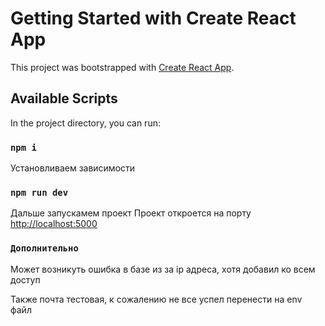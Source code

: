 # Getting Started with Create React App

This project was bootstrapped with [Create React App](https://github.com/facebook/create-react-app).

## Available Scripts

In the project directory, you can run:

### `npm i`

Установливаем зависимости

### `npm run dev`

Дальше запускамем проект
Проект откроется на порту [http://localhost:5000](http://localhost:5000)

### `Дополнительно`

Может возникуть ошибка в базе из за ip адреса, хотя добавил ко всем доступ

Также почта тестовая, к сожалению не все успел перенести на env файл



